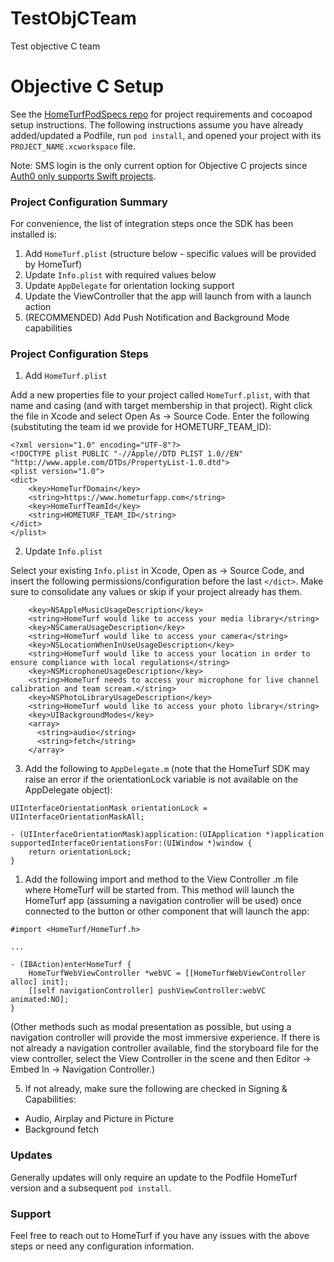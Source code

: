 # TestObjCTeam
Test objective C team

# Objective C Setup

See the [HomeTurfPodSpecs repo](https://github.com/HomeTurf-LLC/HomeTurfPodSpecs) for project requirements and cocoapod setup instructions. The following instructions assume you have already added/updated a Podfile, run `pod install`, and opened your project with its `PROJECT_NAME.xcworkspace` file.

Note: SMS login is the only current option for Objective C projects since [Auth0 only supports Swift projects](https://community.auth0.com/t/objective-c-integration/41820/2).

### Project Configuration Summary

For convenience, the list of integration steps once the SDK has been installed is:

1. Add `HomeTurf.plist` (structure below - specific values will be provided by HomeTurf)
2. Update `Info.plist` with required values below
3. Update `AppDelegate` for orientation locking support
4. Update the ViewController that the app will launch from with a launch action
5. (RECOMMENDED) Add Push Notification and Background Mode capabilities

### Project Configuration Steps

1. Add `HomeTurf.plist`

Add a new properties file to your project called `HomeTurf.plist`, with that name and casing (and with target membership in that project). Right click the file in Xcode and select Open As -> Source Code. Enter the following (substituting the team id we provide for HOMETURF_TEAM_ID):

```
<?xml version="1.0" encoding="UTF-8"?>
<!DOCTYPE plist PUBLIC "-//Apple//DTD PLIST 1.0//EN" "http://www.apple.com/DTDs/PropertyList-1.0.dtd">
<plist version="1.0">
<dict>
    <key>HomeTurfDomain</key>
    <string>https://www.hometurfapp.com</string>
    <key>HomeTurfTeamId</key>
    <string>HOMETURF_TEAM_ID</string>
</dict>
</plist>
```

2. Update `Info.plist`

Select your existing `Info.plist` in Xcode, Open as -> Source Code, and insert the following permissions/configuration before the last `</dict>`. Make sure to consolidate any values or skip if your project already has them.

```
    <key>NSAppleMusicUsageDescription</key>
    <string>HomeTurf would like to access your media library</string>
    <key>NSCameraUsageDescription</key>
    <string>HomeTurf would like to access your camera</string>
    <key>NSLocationWhenInUseUsageDescription</key>
    <string>HomeTurf would like to access your location in order to ensure compliance with local regulations</string>
    <key>NSMicrophoneUsageDescription</key>
    <string>HomeTurf needs to access your microphone for live channel calibration and team scream.</string>
    <key>NSPhotoLibraryUsageDescription</key>
    <string>HomeTurf would like to access your photo library</string>
    <key>UIBackgroundModes</key>
    <array>
      <string>audio</string>
      <string>fetch</string>
    </array>
```

3. Add the following to `AppDelegate.m` (note that the HomeTurf SDK may raise an error if the orientationLock variable is not available on the AppDelegate object):

```
UIInterfaceOrientationMask orientationLock = UIInterfaceOrientationMaskAll;

- (UIInterfaceOrientationMask)application:(UIApplication *)application supportedInterfaceOrientationsFor:(UIWindow *)window {
    return orientationLock;
}
```

1. Add the following import and method to the View Controller .m file where HomeTurf will be started from. This method will launch the HomeTurf app (assuming a navigation controller will be used) once connected to the button or other component that will launch the app:

```
#import <HomeTurf/HomeTurf.h>

...

- (IBAction)enterHomeTurf {
    HomeTurfWebViewController *webVC = [[HomeTurfWebViewController alloc] init];
    [[self navigationController] pushViewController:webVC animated:NO];
}
```

(Other methods such as modal presentation as possible, but using a navigation controller will provide the most immersive experience. If there is not already a navigation controller available, find the storyboard file for the view controller, select the View Controller in the scene and then Editor -> Embed In -> Navigation Controller.)

5. If not already, make sure the following are checked in Signing & Capabilities:

- Audio, Airplay and Picture in Picture
- Background fetch

### Updates

Generally updates will only require an update to the Podfile HomeTurf version and a subsequent `pod install`.

### Support

Feel free to reach out to HomeTurf if you have any issues with the above steps or need any configuration information.
